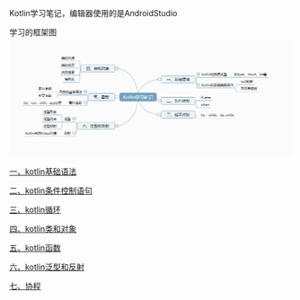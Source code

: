 Kotlin学习笔记，编辑器使用的是AndroidStudio

学习的框架图
![Alt](https://github.com/T-bright/KotlinStudyNotes/blob/master/picture/kotlin.png)


[一、kotlin基础语法](https://github.com/T-bright/KotlinStudyNotes/blob/master/app/src/main/java/tsw/kotlin/newcharacteristics/a_kotlingrammar/a_basic/A_%E5%9F%BA%E7%A1%80%E8%AF%AD%E6%B3%95.md "kotlin基础语法")

[二、kotlin条件控制语句](https://github.com/T-bright/KotlinStudyNotes/blob/master/app/src/main/java/tsw/kotlin/newcharacteristics/a_kotlingrammar/b_condition/B_%E6%9D%A1%E4%BB%B6%E6%8E%A7%E5%88%B6.md "kotlin条件控制语句")

[三、kotlin循环](https://github.com/T-bright/KotlinStudyNotes/blob/master/app/src/main/java/tsw/kotlin/newcharacteristics/a_kotlingrammar/c_cyclecontrol/C_%E5%BE%AA%E7%8E%AF%E6%8E%A7%E5%88%B6.md "kotlin循环")

[四、kotlin类和对象](https://github.com/T-bright/KotlinStudyNotes/blob/master/app/src/main/java/tsw/kotlin/newcharacteristics/a_kotlingrammar/d_classesandobjects/D_%E7%B1%BB%E6%88%96%E5%AF%B9%E8%B1%A1.md "kotlin类和对象")

[五、kotlin函数](https://github.com/T-bright/KotlinStudyNotes/blob/master/app/src/main/java/tsw/kotlin/newcharacteristics/a_kotlingrammar/e_function/e_%E5%87%BD%E6%95%B0.md "kotlin函数")

[六、kotlin泛型和反射](https://github.com/T-bright/KotlinStudyNotes/blob/master/app/src/main/java/tsw/kotlin/newcharacteristics/a_kotlingrammar/g_coroutines/g_%E5%8D%8F%E7%A8%8B.md "kotlin泛型和反射")

[七、协程](https://github.com/T-bright/KotlinStudyNotes/blob/master/app/src/main/java/tsw/kotlin/newcharacteristics/a_kotlingrammar/f_genericparadigm/f_%E6%B3%9B%E5%9E%8B%E5%92%8C%E5%8F%8D%E5%B0%84.md "协程")

